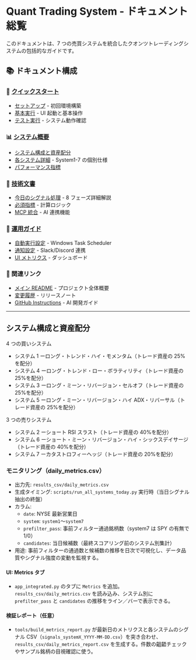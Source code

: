 # Quant Trading System - ドキュメント総覧

このドキュメントは、7 つの売買システムを統合したクオンツトレーディングシステムの包括的なガイドです。

## 📚 ドキュメント構成

### 🚀 [クイックスタート](#quick-start)

- [セットアップ](../README.md#セットアップ) - 初回環境構築
- [基本実行](../README.md#実行例) - UI 起動と基本操作
- [テスト実行](./testing.md) - システム動作確認

### 📊 [システム概要](#trading-systems)

- [システム構成と資産配分](#システム構成と資産配分)
- [各システム詳細](./systems/) - System1-7 の個別仕様
- [パフォーマンス指標](#kpi)

### 🔧 [技術文書](#technical-docs)

- [今日のシグナル処理](./today_signal_scan/) - 8 フェーズ詳細解説
- [必須指標](./required_indicators.md) - 計算ロジック
- [MCP 統合](./mcp_integration_plan.md) - AI 連携機能

### 🏃 [運用ガイド](#operations)

- [自動実行設定](./schedule_quick_start.md) - Windows Task Scheduler
- [通知設定](./NOTIFICATIONS.md) - Slack/Discord 連携
- [UI メトリクス](./today_signals_ui_metrics.md) - ダッシュボード

### 🔗 関連リンク

- [メイン README](../README.md) - プロジェクト全体概要
- [変更履歴](../CHANGELOG.md) - リリースノート
- [GitHub Instructions](../.github/copilot-instructions.md) - AI 開発ガイド

---

## システム構成と資産配分

4 つの買いシステム

- システム 1 ーロング・トレンド・ハイ・モメンタム（トレード資産の 25%を配分）
- システム 4 ーロング・トレンド・ロー・ボラティリティ（トレード資産の 25%を配分）
- システム 3 ーロング・ミーン・リバージョン・セルオフ（トレード資産の 25%を配分）
- システム 5 ーロング・ミーン・リバージョン・ハイ ADX・リバーサル（トレード資産の 25%を配分）

3 つの売りシステム

- システム 2 ーショート RSI スラスト（トレード資産の 40%を配分）
- システム 6 ーショート・ミーン・リバージョン・ハイ・シックスデイサージ（トレード資産の 40%を配分）
- システム 7 ーカタストロフィーヘッジ（トレード資産の 20%を配分）

### モニタリング（daily_metrics.csv）

- 出力先: `results_csv/daily_metrics.csv`
- 生成タイミング: `scripts/run_all_systems_today.py` 実行時（当日シグナル抽出の終盤）
- カラム:
  - `date`: NYSE 最新営業日
  - `system`: `system1`〜`system7`
  - `prefilter_pass`: 事前フィルター通過銘柄数（system7 は SPY の有無で 1/0）
  - `candidates`: 当日候補数（最終スコアリング前のシステム別集計）
- 用途: 事前フィルターの通過数と候補数の推移を日次で可視化し、データ品質やシグナル強度の変動を監視する。

#### UI: Metrics タブ

- `app_integrated.py` のタブに `Metrics` を追加。`results_csv/daily_metrics.csv` を読み込み、システム別に `prefilter_pass` と `candidates` の推移をライン／バーで表示できる。

#### 検証レポート（任意）

- `tools/build_metrics_report.py` が最新日のメトリクスと各システムのシグナル CSV（`signals_systemX_YYYY-MM-DD.csv`）を突き合わせ、`results_csv/daily_metrics_report.csv` を生成する。件数の齟齬チェックやサンプル銘柄の目視確認に使う。
